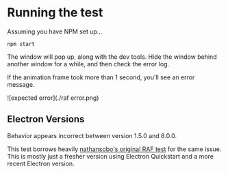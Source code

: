 # Running the test

Assuming you have NPM set up...

`npm start`

The window will pop up, along with the dev tools.  Hide the window behind
another window for a while, and then check the error log.

If the animation frame took more than 1 second, you'll see an error message.

![expected error](./raf error.png)

## Electron Versions
Behavior appears incorrect between version 1.5.0 and 8.0.0.

This test borrows heavily [nathansobo's original RAF test](https://github.com/nathansobo/disable-renderer-backgrounding-test-case) for the same issue.  
This is mostly just a fresher version using Electron Quickstart and a more recent Electron version. 

